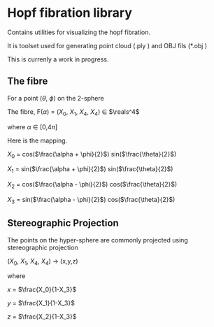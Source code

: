 # Hopf fibration library

Contains utilities for visualizing the hopf fibration.

It is toolset used for generating point cloud (.ply ) and OBJ fils (*.obj )

This is currenly a work in progress.

## The fibre

For a point ($\theta$, $\phi$) on the 2-sphere

The fibre, F($\alpha$) = ($X_0$, $X_1$, $X_4$, $X_4$) ∈ $\reals^4$

where $\alpha$ ∈ [0,4$\pi$]

Here is the mapping.

$X_0$ = cos($\frac{\alpha + \phi}{2}$) sin($\frac{\theta}{2}$)

$X_1$ = sin($\frac{\alpha + \phi}{2}$) sin($\frac{\theta}{2}$)

$X_2$ = cos($\frac{\alpha - \phi}{2}$) cos($\frac{\theta}{2}$)

$X_3$ = sin($\frac{\alpha - \phi}{2}$) cos($\frac{\theta}{2}$)

## Stereographic Projection

The points on the hyper-sphere are commonly projected using stereographic projection

($X_0$, $X_1$, $X_4$, $X_4$) -> (x,y,z)

where

$x$ = $\frac{X_0}{1-X_3}$

$y$ = $\frac{X_1}{1-X_3}$

$z$ = $\frac{X_2}{1-X_3}$
